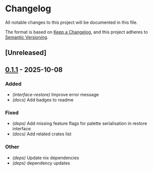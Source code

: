 # Changelog

All notable changes to this project will be documented in this file.

The format is based on [Keep a Changelog](https://keepachangelog.com/en/1.0.0/),
and this project adheres to [Semantic Versioning](https://semver.org/spec/v2.0.0.html).

## [Unreleased]

## [0.1.1](https://github.com/fooker/photonic/compare/photonic-interface-restore-v0.1.0...photonic-interface-restore-v0.1.1) - 2025-10-08

### Added

- *(interface-restore)* Improve error message
- *(docs)* Add badges to readme

### Fixed

- *(deps)* Add missing feature flags for palette serialisation in restore interface
- *(docs)* Add related crates list

### Other

- *(deps)* Update nix dependencies
- *(deps)* dependency updates
